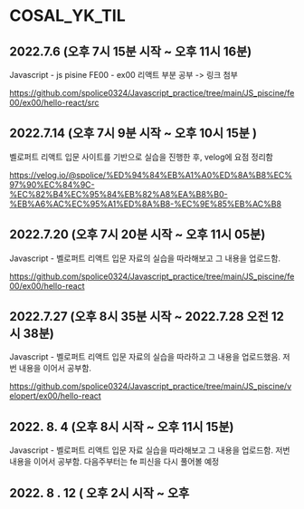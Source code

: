 # COSAL_YK_TIL


## 2022.7.6 (오후 7시 15분 시작 ~ 오후 11시 16분)

Javascript - js pisine FE00 - ex00 리액트 부분 공부 -> 링크 첨부

https://github.com/spolice0324/Javascript_practice/tree/main/JS_piscine/fe00/ex00/hello-react/src


## 2022.7.14 (오후 7시 9분 시작 ~ 오후 10시 15분 )

벨로퍼트 리액트 입문 사이트를 기반으로 실습을 진행한 후, velog에 요점 정리함

https://velog.io/@spolice/%ED%94%84%EB%A1%A0%ED%8A%B8%EC%97%90%EC%84%9C-%EC%82%B4%EC%95%84%EB%82%A8%EA%B8%B0-%EB%A6%AC%EC%95%A1%ED%8A%B8-%EC%9E%85%EB%AC%B8


## 2022.7.20 (오후 7시 20분 시작 ~ 오후 11시 05분)

Javascript - 벨로퍼트 리액트 입문 자료의 실습을 따라해보고 그 내용을 업로드함.

https://github.com/spolice0324/Javascript_practice/tree/main/JS_piscine/fe00/ex00/hello-react

## 2022.7.27 (오후 8시 35분 시작 ~ 2022.7.28 오전 12시 38분)

Javascript - 벨로퍼트 리액트 입문 자료의 실습을 따라하고 그 내용을 업로드했음. 저번 내용을 이어서 공부함.

https://github.com/spolice0324/Javascript_practice/tree/main/JS_piscine/velopert/ex00/hello-react


## 2022. 8. 4 (오후 8시 시작 ~ 오후 11시 15분)

Javascript - 벨로퍼트 리액트 입문 자료 실습을 따라해보고 그 내용을 업로드함. 저번 내용을 이어서 공부함. 다음주부터는 fe 피신을 다시 풀어볼 예정


## 2022. 8 . 12 ( 오후 2시 시작 ~ 오후 
